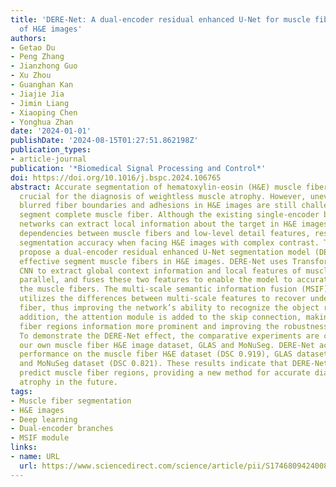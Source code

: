 ```yaml
---
title: 'DERE-Net: A dual-encoder residual enhanced U-Net for muscle fiber segmentation
  of H&E images'
authors:
- Getao Du
- Peng Zhang
- Jianzhong Guo
- Xu Zhou
- Guanghan Kan
- Jiajie Jia
- Jimin Liang
- Xiaoping Chen
- Yonghua Zhan
date: '2024-01-01'
publishDate: '2024-08-15T01:27:51.862198Z'
publication_types:
- article-journal
publication: '*Biomedical Signal Processing and Control*'
doi: https://doi.org/10.1016/j.bspc.2024.106765
abstract: Accurate segmentation of hematoxylin-eosin (H&E) muscle fiber images is
  crucial for the diagnosis of weightless muscle atrophy. However, uneven contrast,
  blurred fiber boundaries and adhesions in H&E images are still challenges for accurate
  segment complete muscle fiber. Although the existing single-encoder based U-shaped
  networks can extract local information about the target in H&E images, ignores remote
  dependencies between muscle fibers and low-level detail features, resulting in poor
  segmentation accuracy when facing H&E images with complex contrast. Therefore, we
  propose a dual-encoder residual enhanced U-Net segmentation model (DERE-Net) for
  effective segment muscle fibers in H&E images. DERE-Net uses Transformer and residual
  CNN to extract global context information and local features of muscle fibers in
  parallel, and fuses these two features to enable the model to accurately identify
  the muscle fibers. The multi-scale semantic information fusion (MSIF) module also
  utilizes the differences between multi-scale features to recover undetected muscle
  fiber, thus improving the network’s ability to recognize the object regions. In
  addition, the attention module is added to the skip connection, making the muscle
  fiber regions information more prominent and improving the robustness of the model.
  To demonstrate the DERE-Net effect, the comparative experiments are conducted on
  our own muscle fiber H&E image dataset, GLAS and MoNuSeg. DERE-Net achieved excellent
  performance on the muscle fiber H&E dataset (DSC 0.919), GLAS dataset (DSC 0.912),
  and MoNuSeg dataset (DSC 0.821). These results indicate that DERE-Net can accurately
  predict muscle fiber regions, providing a new method for accurate diagnosis of muscle
  atrophy in the future.
tags:
- Muscle fiber segmentation
- H&E images
- Deep learning
- Dual-encoder branches
- MSIF module
links:
- name: URL
  url: https://www.sciencedirect.com/science/article/pii/S1746809424008231
---
```

